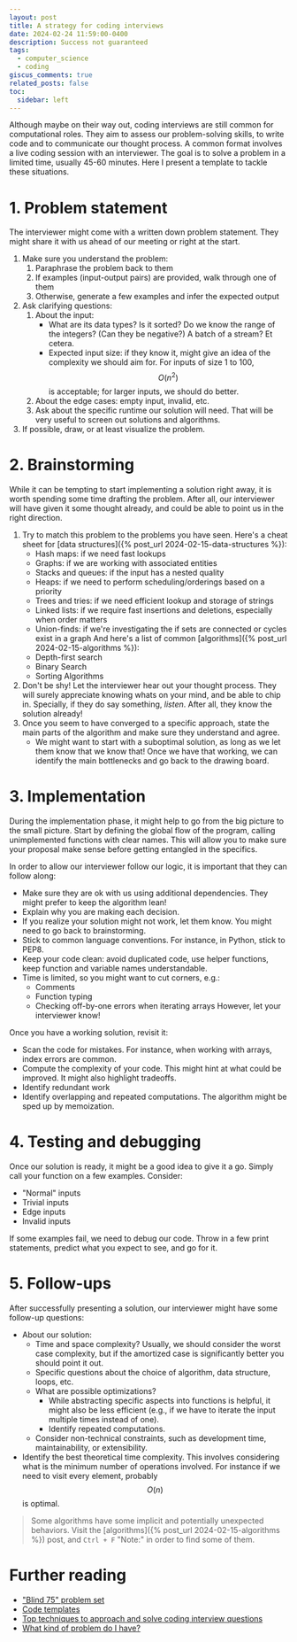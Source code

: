 ```yaml
---
layout: post
title: A strategy for coding interviews
date: 2024-02-24 11:59:00-0400
description: Success not guaranteed
tags:
  - computer_science
  - coding
giscus_comments: true
related_posts: false
toc:
  sidebar: left
---
```


Although maybe on their way out, coding interviews are still common for computational roles. They aim to assess our problem-solving skills, to write code and to communicate our thought process. A common format involves a live coding session with an interviewer. The goal is to solve a problem in a limited time, usually 45-60 minutes. Here I present a template to tackle these situations.

# 1. Problem statement

The interviewer might come with a written down problem statement. They might share it with us ahead of our meeting or right at the start.

1. Make sure you understand the problem:
   1. Paraphrase the problem back to them
   1. If examples (input-output pairs) are provided, walk through one of them
   1. Otherwise, generate a few examples and infer the expected output
1. Ask clarifying questions:
   1. About the input:
      - What are its data types? Is it sorted? Do we know the range of the integers? (Can they be negative?) A batch of a stream? Et cetera.
      - Expected input size: if they know it, might give an idea of the complexity we should aim for. For inputs of size 1 to 100, $$O(n^2)$$ is acceptable; for larger inputs, we should do better.
   1. About the edge cases: empty input, invalid, etc.
   1. Ask about the specific runtime our solution will need. That will be very useful to screen out solutions and algorithms.
1. If possible, draw, or at least visualize the problem.

# 2. Brainstorming

While it can be tempting to start implementing a solution right away, it is worth spending some time drafting the problem. After all, our interviewer will have given it some thought already, and could be able to point us in the right direction.

1. Try to match this problem to the problems you have seen. Here's a cheat sheet for [data structures]({% post_url 2024-02-15-data-structures %}):
   - Hash maps: if we need fast lookups
   - Graphs: if we are working with associated entities
   - Stacks and queues: if the input has a nested quality
   - Heaps: if we need to perform scheduling/orderings based on a priority
   - Trees and tries: if we need efficient lookup and storage of strings
   - Linked lists: if we require fast insertions and deletions, especially when order matters
   - Union-finds: if we're investigating the if sets are connected or cycles exist in a graph
     And here's a list of common [algorithms]({% post_url 2024-02-15-algorithms %}):
   - Depth-first search
   - Binary Search
   - Sorting Algorithms
1. Don't be shy! Let the interviewer hear out your thought process. They will surely appreciate knowing whats on your mind, and be able to chip in. Specially, if they do say something, _listen_. After all, they know the solution already!
1. Once you seem to have converged to a specific approach, state the main parts of the algorithm and make sure they understand and agree.
   - We might want to start with a suboptimal solution, as long as we let them know that we know that! Once we have that working, we can identify the main bottlenecks and go back to the drawing board.

# 3. Implementation

During the implementation phase, it might help to go from the big picture to the small picture. Start by defining the global flow of the program, calling unimplemented functions with clear names. This will allow you to make sure your proposal make sense before getting entangled in the specifics.

In order to allow our interviewer follow our logic, it is important that they can follow along:

- Make sure they are ok with us using additional dependencies. They might prefer to keep the algorithm lean!
- Explain why you are making each decision.
- If you realize your solution might not work, let them know. You might need to go back to brainstorming.
- Stick to common language conventions. For instance, in Python, stick to PEP8.
- Keep your code clean: avoid duplicated code, use helper functions, keep function and variable names understandable.
- Time is limited, so you might want to cut corners, e.g.:
  - Comments
  - Function typing
  - Checking off-by-one errors when iterating arrays
    However, let your interviewer know!

Once you have a working solution, revisit it:

- Scan the code for mistakes. For instance, when working with arrays, index errors are common.
- Compute the complexity of your code. This might hint at what could be improved. It might also highlight tradeoffs.
- Identify redundant work
- Identify overlapping and repeated computations. The algorithm might be sped up by memoization.

# 4. Testing and debugging

Once our solution is ready, it might be a good idea to give it a go. Simply call your function on a few examples. Consider:

- "Normal" inputs
- Trivial inputs
- Edge inputs
- Invalid inputs

If some examples fail, we need to debug our code. Throw in a few print statements, predict what you expect to see, and go for it.

# 5. Follow-ups

After successfully presenting a solution, our interviewer might have some follow-up questions:

- About our solution:
  - Time and space complexity? Usually, we should consider the worst case complexity, but if the amortized case is significantly better you should point it out.
  - Specific questions about the choice of algorithm, data structure, loops, etc.
  - What are possible optimizations?
    - While abstracting specific aspects into functions is helpful, it might also be less efficient (e.g., if we have to iterate the input multiple times instead of one).
    - Identify repeated computations.
  - Consider non-technical constraints, such as development time, maintainability, or extensibility.
- Identify the best theoretical time complexity. This involves considering what is the minimum number of operations involved. For instance if we need to visit every element, probably $$O(n)$$ is optimal.

> Some algorithms have some implicit and potentially unexpected behaviors. Visit the [algorithms]({% post_url 2024-02-15-algorithms %}) post, and `Ctrl + F` "Note:" in order to find some of them.

# Further reading

- ["Blind 75" problem set](https://www.teamblind.com/post/New-Year-Gift---Curated-List-of-Top-75-LeetCode-Questions-to-Save-Your-Time-OaM1orEU)
- [Code templates](https://leetcode.com/explore/interview/card/cheatsheets/720/resources/4723/)
- [Top techniques to approach and solve coding interview questions](https://www.techinterviewhandbook.org/coding-interview-techniques/)
- [What kind of problem do I have?](https://sebinsua.com/algorithmic-bathwater#what-kind-of-problem-do-i-have)
